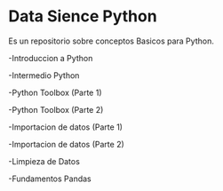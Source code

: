 # Data Sience Python

Es un repositorio sobre conceptos Basicos para Python.

-Introduccion a Python

-Intermedio Python

-Python Toolbox (Parte 1)

-Python Toolbox (Parte 2)

-Importacion de datos (Parte 1)

-Importacion de datos (Parte 2)

-Limpieza de Datos

-Fundamentos Pandas
